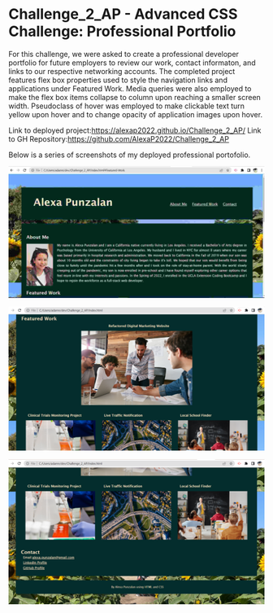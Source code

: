 # Challenge_2_AP - Advanced CSS Challenge: Professional Portfolio
For this challenge, we were asked to create a professional developer portfolio for future employers to review our work, contact informaton, and links to our respective networking accounts.  The completed project features flex box properties used to style the navigation links and applications under Featured Work.  Media queries were also employed to make the flex box items collapse to column upon reaching a smaller screen width.  Pseudoclass of hover was employed to make clickable text turn yellow upon hover and to change opacity of application images upon hover.

Link to deployed project:https://alexap2022.github.io/Challenge_2_AP/
Link to GH Repository:https://github.com/AlexaP2022/Challenge_2_AP

Below is a series of screenshots of my deployed professional portofolio.  

![ScreenShot](/Challenge2_Top_AP.jpg)


![ScreenShot](/Challenge2_Middle_AP.png)


![ScreenShot](/Challenge2_Bottom_AP.png)